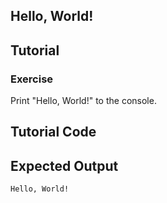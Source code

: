 Hello, World!
-------------

Tutorial
--------

### Exercise

Print "Hello, World!" to the console.

Tutorial Code
-------------


Expected Output
---------------

	Hello, World!

